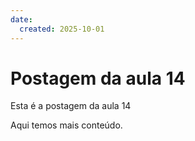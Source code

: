 ```yaml
---
date:
  created: 2025-10-01
---
```


# Postagem da aula 14

Esta é a postagem da aula 14
<!-- more -->

Aqui temos mais conteúdo.
